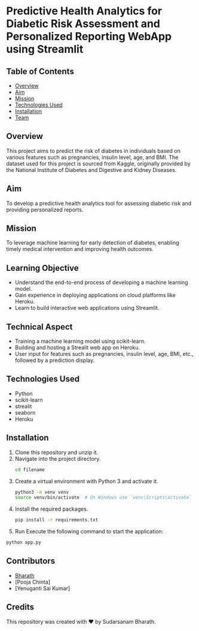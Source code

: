 # Predictive Health Analytics for Diabetic Risk Assessment and Personalized Reporting WebApp using Streamlit

## Table of Contents
- [Overview](#overview)
- [Aim](#aim)
- [Mission](#mission)
- [Technologies Used](#technologies-used)
- [Installation](#installation)
- [Team](#team)

## Overview
This project aims to predict the risk of diabetes in individuals based on various features such as pregnancies, insulin level, age, and BMI. The dataset used for this project is sourced from Kaggle, originally provided by the National Institute of Diabetes and Digestive and Kidney Diseases.

## Aim
To develop a predictive health analytics tool for assessing diabetic risk and providing personalized reports.

## Mission
To leverage machine learning for early detection of diabetes, enabling timely medical intervention and improving health outcomes.

## Learning Objective
- Understand the end-to-end process of developing a machine learning model.
- Gain experience in deploying applications on cloud platforms like Heroku.
- Learn to build interactive web applications using Streamlit.

## Technical Aspect
- Training a machine learning model using scikit-learn.
- Building and hosting a Strealit web app on Heroku.
- User input for features such as pregnancies, insulin level, age, BMI, etc., followed by a prediction display.

## Technologies Used
- Python
- scikit-learn
- strealit
- seaborn
- Heroku

## Installation
1. Clone this repository and unzip it.
2. Navigate into the project directory.
    ```bash
    cd filename
    ```
3. Create a virtual environment with Python 3 and activate it.
    ```bash
    python3 -m venv venv
    source venv/bin/activate  # On Windows use `venv\Scripts\activate`
    ```
4. Install the required packages.
    ```bash
    pip install -r requirements.txt
    ```
5.  Run
Execute the following command to start the application:
```bash
python app.py
```

## Contributors
- [Bharath](https://github.com/Bharath-tars)
- [Pooja Chinta]
- [Yenuganti Sai Kumar]

## Credits
This repository was created with ❤️ by Sudarsanam Bharath.

